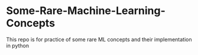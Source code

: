 # Some-Rare-Machine-Learning-Concepts
This repo is for practice of some rare ML concepts and their implementation in python
